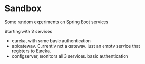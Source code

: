 Sandbox
=======

Some random experiments on Spring Boot services

Starting with 3 services

- eureka, with some basic authentication
- apigateway, Currently not a gateway, just an empty service that registers to Eureka.
- configserver, monitors all 3 services. basic authentication



